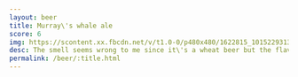 ```yaml
---
layout: beer
title: Murray\'s whale ale
score: 6
img: https://scontent.xx.fbcdn.net/v/t1.0-0/p480x480/1622815_10152293133083745_1090580214_n.jpg?oh=84f7adaaff42126d8d216ad698495a73&oe=58952650
desc: The smell seems wrong to me since it\'s a wheat beer but the flavour is ok
permalink: /beer/:title.html
---
```

